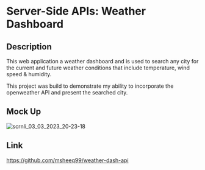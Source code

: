 # Server-Side APIs: Weather Dashboard

## Description

This web application a weather dashboard and is used to search any city for the current and future weather conditions that include temperature, wind speed & humidity.

This project was build to demonstrate my ability to incorporate the openweather API and present the searched city.

## Mock Up

![scrnli_03_03_2023_20-23-18](https://user-images.githubusercontent.com/113865888/222822383-014aa84a-fb5b-4de4-be80-086577411008.png)

## Link 
https://github.com/msheeq99/weather-dash-api



